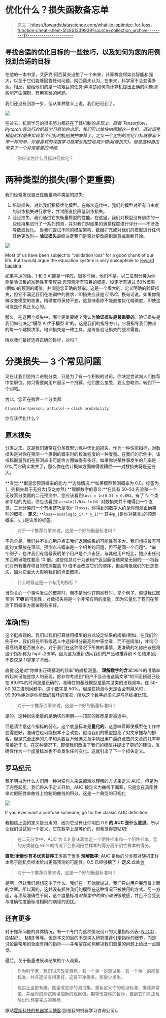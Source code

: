 # 优化什么？损失函数备忘单

> 原文：<https://towardsdatascience.com/what-to-optimize-for-loss-function-cheat-sheet-5fc8b1339939?source=collection_archive---------17----------------------->

## 寻找合适的优化目标的一些技巧，以及如何为您的用例找到合适的目标

在他的一本书里，艾萨克·阿西莫夫设想了一个未来，计算机变得如此智能和强大，以至于它们能够回答任何问题。阿西莫夫认为，在未来，科学家不会变得多余。相反，留给他们的是一项艰巨的任务:弄清楚如何向计算机提出正确的问题:那些能产生深刻、有用答案的问题。

我们还没有到那一步，但从某种意义上说，我们已经到了。

![](img/faf05d56647506638a578ce24978f4d2.png)

在过去，机器学习的很多努力都花在了其机制的*实现上。随着 Tensorflow、Pytorch 等流行的机器学习框架的出现，我们可以愉快地摆脱这一负担。通过调整模型的权重来实现某个目标的*机制*被抽象掉了。定义一个定制的优化目标就像写下来一样简单，你最喜欢的深度学习框架会相应地减少错误(或损失)。但是这种自由带来了一个非常重要的问题:*

> 你应该为什么目标进行优化？

# 两种类型的损失(哪个更重要)

我们经常发现自己在衡量两种类型的损失:

1.  培训损失，对此我们积极优化模型。在每次迭代中，我们的模型对所有自由度的训练损失进行求导，并试图直接降低训练损失。
2.  验证损失，我们通过它来衡量模型的性能。在这里，我们对模型没有训练的一些维持集进行了一系列预测，并对我们对结果的满意程度进行评分——不涉及导数或优化。
    当我们尝试不同的模型架构、数据扩充或对我们的模型进行任何其他更改时— **验证损失**最终决定我们是否对更改感到满意或重新开始。

![](img/55d66592c95303e9be9ddcba492e9704.png)

Most of us have been subject to “validation loss” for a good chunk of our life. But I would argue the education system is very susceptible to [reward hacking](https://www.alexirpan.com/2018/02/14/rl-hard.html)

如果幸运的话，1 和 2 可能是一样的。很多时候，他们不是。以二进制分类为例:测量验证集的准确性非常容易:您预测所有项目的概率，设定所有通过 50%概率(例如)的预测的阈值，并测量您正确的频率。这是一个很大的、定义明确的验证损失，但它不满足我们在培训中的要求，即损失应该是*可导的*。换句话说，如果你稍微改变模型的权重，精确度将保持不变，这意味着你不能直接优化精确度，即使这可能是你真正关心的。

那么，在这两个损失中，哪个更重要呢？我认为**验证损失是最重要的**。验证损失是我们如何决定“模型 A 优于模型 B”的。这是我们的指导方针，它将指导我们做出的每一个建模决策。培训损失是一种工具，是降低验证损失的战术需要。

所以我们最好选择正确的目标，对吗？

# 分类损失— 3 个常见问题

现在让我们坚持二进制分类，只是为了有一个积极的讨论。你决定尝试向人们推荐中型职位。你只需要向用户展示一个推荐，他们要么接受，要么忽略你，转到下一个网站。

为此，您正在构建一个分类器:

`Classifier(person, article)-> click probability`

你应该优化什么？

## 原木损失

分类之王。这是我们通常在分类模型训练中优化的损失。作为一种性能指标，对数损失是对你在预测一个类别的概率时的校准程度的一种度量。在我们的示例中，该指标衡量我们在预测点击可能性方面做得有多好。如果你说某件事发生的几率是 0%,而它确实发生了，那么你在估计概率方面做得很糟糕——对数损失将是无穷大。

**直觉:**衡量您预测概率的能力
**边缘情况:**如果模型预测概率为 0.0，标签为 1，则损失趋于无穷大(反之亦然)
**理解数字的意义:**在具有 50–50 先验和一个无线索分类器的二元预测中，您应该看到`loss = ln(0.5) = 0.693`。有了 N 个类和平坦的先验，你应该看到`loss=ln(1/N)=-ln(N).`对数损失并不难得到一个直觉。二元分类的一个有用技巧是取`e^(loss)`。你得到的数字大约是你预测正确类别的概率。
**定义:** `**loss=-sum(log(p_i) * y_i)**` 其中`p_i`是你对某类`i`的预测概率，`y_i`是该类的标签。

> 对于一个推荐引擎来说，这是一个好的衡量标准吗？

不完全是。我们并不关心用户点击我们返回结果的可能性有多大。我们想把最有可能的文章放在顶部。预测点击概率是一个相关的问题，但不是同一个问题*。*举个例子，也许我们有信号表明某个用户是个点击狂，与其他用户相比，她点击任何东西的可能性要高 10 倍。这些信息对于为该用户返回最佳结果是无用的——将我们对所有推荐项目的预测提高 10 倍不会改变它们的顺序，但会降低我们的日志损失，因为它会大大影响我们的点击概率。

> 什么时候这是一个有用的指标？

当你关心一个事件发生的概率时，而不是当你订购推荐时。举个例子，假设我试图预测 ***下雨*** 的可能性，对数损失将是一个非常有用的度量，因为它量化了我们在预测下雨概率方面做得有多好。

## 准确(性)

这个挺直观的。我们以我们打算使用模型的方式设定结果的阈值(例如，在我们的例子中，我们将在所有候选人中选择得分最高的中等文章，而不是阈值)，并询问最高结果是否被点击。对于我们在这种情况下所做的事情，更准确的名称应该是将这个指标称为 *top1 点击率*，因为这为重新访问我们的产品和推荐前 K 名结果(而不仅仅是 1)奠定了基础。

直觉:这是对“你做出正确猜测的频率”的直接测量。
**理解数字的含义**:99%的准确率听起来可能是惊人的表现，除非你考虑到“用户不会点击这篇文章”的平面预测已经在 99.9%的时间里是正确的。准确性的基线模型是最常见类的出现频率。在 50-50 的二进制问题中，这个数字是 50%。但是在猜测今天是否会有飓风时，99.99%绝对是你能做的最坏的情况，所以这个数字必须总是与基线相比较。

> 对于一个推荐引擎来说，这是一个好的衡量标准吗？

是的，这种损失衡量的是确切的用例——顶部的推荐是否被选中。

但是请注意这个指标的弱点。这个度量标准是**量化的**，这意味着即使模型在工作中变得更好，准确性也可能根本不会改变。假设我们的模型提高了对文章推荐的排名，但是完全正确的几率和从数百万候选文章中猜出用户最终点击的文章的几率非常接近于 0。在这种情况下，即使我们改进了我们的模型并提出了更好的建议，准确性作为一个度量标准也不会发生任何变化。这就引出了下一个损失定义。

## 罗马纪元

我不明白为什么人们用一种对任何人来说都难以理解的方式来定义 AUC。但是为了完整起见，我们将从干定义开始。AUC 被定义为曲线下面积，它是您在真阳性率对假阳性率曲线上绘制的曲线的积分。这是一个典型的可视化

![](img/2705531de909ecf61ebc4a48e9b86423.png)

If you ever want a confuse someone, go for the classic AUC definition.

我相信上面的定义是没用的，因为它没有让你明白 0.9 **的 AUC 是什么意思**。所以让我们试试另一个定义，它在数学上是等价的，但我觉得更贴切:

> 在二元分类中，AUC 为 0.9 意味着给定一个阴性样本和一个阳性样本，您的分类器在 90%的情况下会预测阳性样本的得分高于阴性样本的得分。

**直觉:**衡量你有多优秀**排序**正类高于负类
**理解数字:** AUC 是你的分类器对随机正样本高于随机负样本给出更高预测的可能性。0.5 已经够糟了！
**定义**:此处[为](https://developers.google.com/machine-learning/crash-course/classification/roc-and-auc)

> 对于一个推荐引擎来说，这是一个好的衡量标准吗？

是啊，但让我们想想这少了什么。我们在一开始就说过，我们只向用户展示最上面的文章。所以真的，这并没有抓住我们的模型在这种情况下被使用的方式。另一方面，与顶级准确性不同，这个度量标准*对模型中的微小改进*很敏感，并且不会受到与准确性度量标准相同的病理的困扰。

## 还有更多

对于推荐问题的具体情况，有一个专门为这种情况设计的大量指标列表: [NDCG](https://en.wikipedia.org/wiki/Discounted_cumulative_gain) 、 [GMAP](https://trec.nist.gov/pubs/trec15/appendices/CE.MEASURES06.pdf) 、 [MRR](https://en.wikipedia.org/wiki/Mean_reciprocal_rank) 等等。但是本文的目的不是深入研究推荐引擎指标的细节，而是讨论最常用的全面有用的指标——并希望在如何解决我们测量的问题上给出一点直觉。

最后，关于衡量进展和结果的个人观察。

> 作为科学家，我们讨厌改变目标。有一个单一的测试集，有一个单一的度量标准，并且逐渐变得更好，这要干净得多。那很少发生。
> 
> 现实比这更有趣。期望改变你的测试集，重新定义你的验证标准，排除异常值，并给你的测试集增加新的观察值。期望改变你的目标，直到它们真正反映出你想要完成的目标。

原贴[霍斯科技的机器学习博客](https://www.hosstechnology.com/blog/what-to-optimize-for-loss-function-cheat-sheet)(那是我的机器学习咨询公司)。